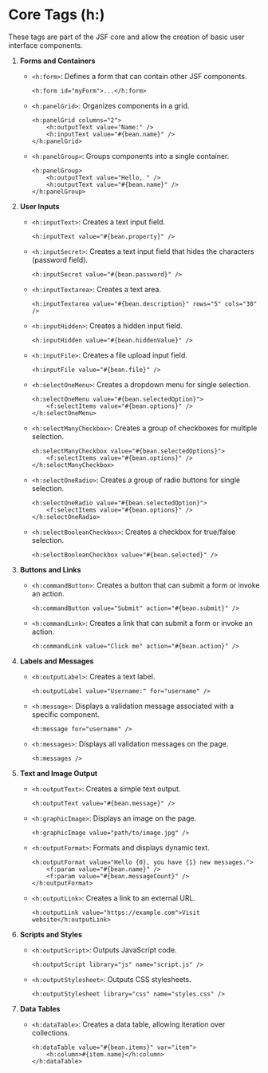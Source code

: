 # Core Tags (h:)

These tags are part of the JSF core and allow the creation of basic user interface components.

1. **Forms and Containers**
   - `<h:form>`: Defines a form that can contain other JSF components.
     ```xhtml
     <h:form id="myForm">...</h:form>
     ```
   - `<h:panelGrid>`: Organizes components in a grid.
     ```xhtml
     <h:panelGrid columns="2">
         <h:outputText value="Name:" />
         <h:inputText value="#{bean.name}" />
     </h:panelGrid>
     ```
   - `<h:panelGroup>`: Groups components into a single container.
     ```xhtml
     <h:panelGroup>
         <h:outputText value="Hello, " />
         <h:outputText value="#{bean.name}" />
     </h:panelGroup>
     ```

2. **User Inputs**
   - `<h:inputText>`: Creates a text input field.
     ```xhtml
     <h:inputText value="#{bean.property}" />
     ```
   - `<h:inputSecret>`: Creates a text input field that hides the characters (password field).
     ```xhtml
     <h:inputSecret value="#{bean.password}" />
     ```
   - `<h:inputTextarea>`: Creates a text area.
     ```xhtml
     <h:inputTextarea value="#{bean.description}" rows="5" cols="30" />
     ```
   - `<h:inputHidden>`: Creates a hidden input field.
     ```xhtml
     <h:inputHidden value="#{bean.hiddenValue}" />
     ```
   - `<h:inputFile>`: Creates a file upload input field.
     ```xhtml
     <h:inputFile value="#{bean.file}" />
     ```
   - `<h:selectOneMenu>`: Creates a dropdown menu for single selection.
     ```xhtml
     <h:selectOneMenu value="#{bean.selectedOption}">
         <f:selectItems value="#{bean.options}" />
     </h:selectOneMenu>
     ```
   - `<h:selectManyCheckbox>`: Creates a group of checkboxes for multiple selection.
     ```xhtml
     <h:selectManyCheckbox value="#{bean.selectedOptions}">
         <f:selectItems value="#{bean.options}" />
     </h:selectManyCheckbox>
     ```
   - `<h:selectOneRadio>`: Creates a group of radio buttons for single selection.
     ```xhtml
     <h:selectOneRadio value="#{bean.selectedOption}">
         <f:selectItems value="#{bean.options}" />
     </h:selectOneRadio>
     ```
   - `<h:selectBooleanCheckbox>`: Creates a checkbox for true/false selection.
     ```xhtml
     <h:selectBooleanCheckbox value="#{bean.selected}" />
     ```

3. **Buttons and Links**
   - `<h:commandButton>`: Creates a button that can submit a form or invoke an action.
     ```xhtml
     <h:commandButton value="Submit" action="#{bean.submit}" />
     ```
   - `<h:commandLink>`: Creates a link that can submit a form or invoke an action.
     ```xhtml
     <h:commandLink value="Click me" action="#{bean.action}" />
     ```

4. **Labels and Messages**
   - `<h:outputLabel>`: Creates a text label.
     ```xhtml
     <h:outputLabel value="Username:" for="username" />
     ```
   - `<h:message>`: Displays a validation message associated with a specific component.
     ```xhtml
     <h:message for="username" />
     ```
   - `<h:messages>`: Displays all validation messages on the page.
     ```xhtml
     <h:messages />
     ```

5. **Text and Image Output**
   - `<h:outputText>`: Creates a simple text output.
     ```xhtml
     <h:outputText value="#{bean.message}" />
     ```
   - `<h:graphicImage>`: Displays an image on the page.
     ```xhtml
     <h:graphicImage value="path/to/image.jpg" />
     ```
   - `<h:outputFormat>`: Formats and displays dynamic text.
     ```xhtml
     <h:outputFormat value="Hello {0}, you have {1} new messages.">
         <f:param value="#{bean.name}" />
         <f:param value="#{bean.messageCount}" />
     </h:outputFormat>
     ```
   - `<h:outputLink>`: Creates a link to an external URL.
     ```xhtml
     <h:outputLink value="https://example.com">Visit website</h:outputLink>
     ```

6. **Scripts and Styles**
   - `<h:outputScript>`: Outputs JavaScript code.
     ```xhtml
     <h:outputScript library="js" name="script.js" />
     ```
   - `<h:outputStylesheet>`: Outputs CSS stylesheets.
     ```xhtml
     <h:outputStylesheet library="css" name="styles.css" />
     ```

7. **Data Tables**
   - `<h:dataTable>`: Creates a data table, allowing iteration over collections.
     ```xhtml
     <h:dataTable value="#{bean.items}" var="item">
         <h:column>#{item.name}</h:column>
     </h:dataTable>
     ```
